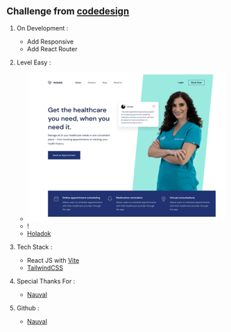 ## Challenge from [codedesign](https://codedesign.dev/)

1. On Development :

   - Add Responsive
   - Add React Router

1. Level Easy :

   - ![holadok](https://github.com/andi-faizal94/holadok/blob/main/src/assets/holadok.png)
   - !
   - [Holadok](https://codedesign.dev/challenge/holadok)

1. Tech Stack :

   - React JS with [Vite](https://vitejs.dev/guide)
   - [TailwindCSS](https://tailwindcss.com/)

1. Special Thanks For :

   - [Nauval](https://twitter.com/mhdnauvalazhar)

1. Github :

   - [Nauval](https://github.com/nauvalazhar)
